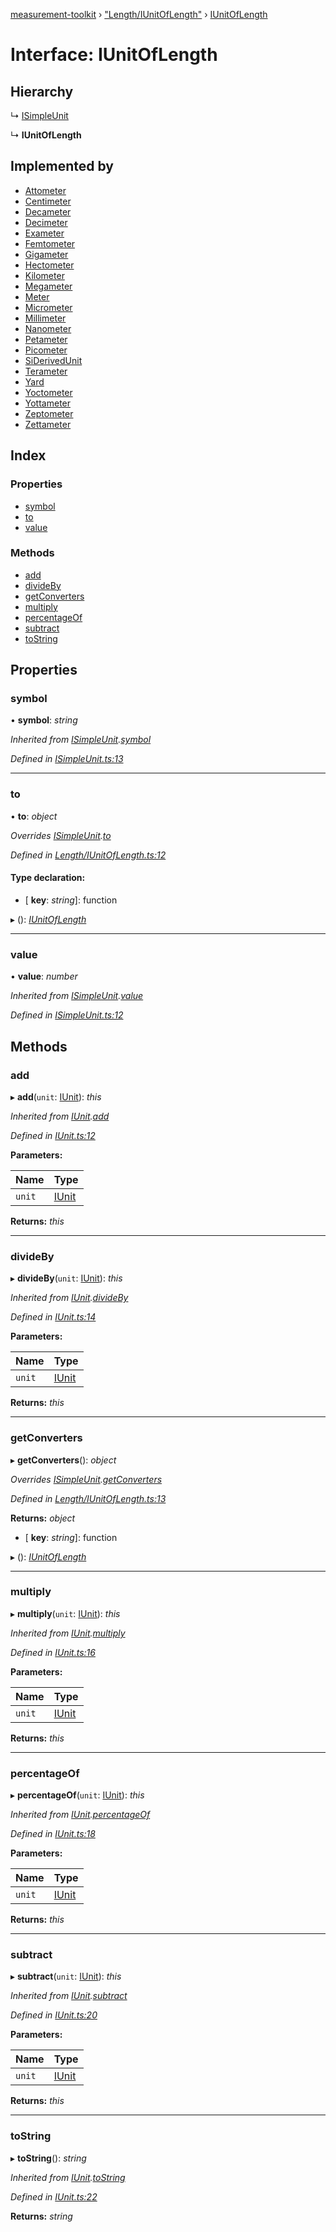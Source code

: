 [measurement-toolkit](../README.md) › ["Length/IUnitOfLength"](../modules/_length_iunitoflength_.md) › [IUnitOfLength](_length_iunitoflength_.iunitoflength.md)

# Interface: IUnitOfLength

## Hierarchy

  ↳ [ISimpleUnit](_isimpleunit_.isimpleunit.md)

  ↳ **IUnitOfLength**

## Implemented by

* [Attometer](../classes/_length_si_attometer_.attometer.md)
* [Centimeter](../classes/_length_si_centimeter_.centimeter.md)
* [Decameter](../classes/_length_si_decameter_.decameter.md)
* [Decimeter](../classes/_length_si_decimeter_.decimeter.md)
* [Exameter](../classes/_length_si_exameter_.exameter.md)
* [Femtometer](../classes/_length_si_femtometer_.femtometer.md)
* [Gigameter](../classes/_length_si_gigameter_.gigameter.md)
* [Hectometer](../classes/_length_si_hectometer_.hectometer.md)
* [Kilometer](../classes/_length_si_kilometer_.kilometer.md)
* [Megameter](../classes/_length_si_megameter_.megameter.md)
* [Meter](../classes/_length_si_meter_.meter.md)
* [Micrometer](../classes/_length_si_micrometer_.micrometer.md)
* [Millimeter](../classes/_length_si_millimeter_.millimeter.md)
* [Nanometer](../classes/_length_si_nanometer_.nanometer.md)
* [Petameter](../classes/_length_si_petameter_.petameter.md)
* [Picometer](../classes/_length_si_picometer_.picometer.md)
* [SiDerivedUnit](../classes/_length_si_siderivedunit_.siderivedunit.md)
* [Terameter](../classes/_length_si_terameter_.terameter.md)
* [Yard](../classes/_length_us_yard_.yard.md)
* [Yoctometer](../classes/_length_si_yoctometer_.yoctometer.md)
* [Yottameter](../classes/_length_si_yottameter_.yottameter.md)
* [Zeptometer](../classes/_length_si_zeptometer_.zeptometer.md)
* [Zettameter](../classes/_length_si_zettameter_.zettameter.md)

## Index

### Properties

* [symbol](_length_iunitoflength_.iunitoflength.md#symbol)
* [to](_length_iunitoflength_.iunitoflength.md#to)
* [value](_length_iunitoflength_.iunitoflength.md#value)

### Methods

* [add](_length_iunitoflength_.iunitoflength.md#add)
* [divideBy](_length_iunitoflength_.iunitoflength.md#divideby)
* [getConverters](_length_iunitoflength_.iunitoflength.md#getconverters)
* [multiply](_length_iunitoflength_.iunitoflength.md#multiply)
* [percentageOf](_length_iunitoflength_.iunitoflength.md#percentageof)
* [subtract](_length_iunitoflength_.iunitoflength.md#subtract)
* [toString](_length_iunitoflength_.iunitoflength.md#tostring)

## Properties

###  symbol

• **symbol**: *string*

*Inherited from [ISimpleUnit](_isimpleunit_.isimpleunit.md).[symbol](_isimpleunit_.isimpleunit.md#symbol)*

*Defined in [ISimpleUnit.ts:13](https://github.com/baspeeters/measurement-toolkit/blob/212ab3d/src/Units/ISimpleUnit.ts#L13)*

___

###  to

• **to**: *object*

*Overrides [ISimpleUnit](_isimpleunit_.isimpleunit.md).[to](_isimpleunit_.isimpleunit.md#to)*

*Defined in [Length/IUnitOfLength.ts:12](https://github.com/baspeeters/measurement-toolkit/blob/212ab3d/src/Units/Length/IUnitOfLength.ts#L12)*

#### Type declaration:

* \[ **key**: *string*\]: function

▸ (): *[IUnitOfLength](_length_iunitoflength_.iunitoflength.md)*

___

###  value

• **value**: *number*

*Inherited from [ISimpleUnit](_isimpleunit_.isimpleunit.md).[value](_isimpleunit_.isimpleunit.md#value)*

*Defined in [ISimpleUnit.ts:12](https://github.com/baspeeters/measurement-toolkit/blob/212ab3d/src/Units/ISimpleUnit.ts#L12)*

## Methods

###  add

▸ **add**(`unit`: [IUnit](_iunit_.iunit.md)): *this*

*Inherited from [IUnit](_iunit_.iunit.md).[add](_iunit_.iunit.md#add)*

*Defined in [IUnit.ts:12](https://github.com/baspeeters/measurement-toolkit/blob/212ab3d/src/Units/IUnit.ts#L12)*

**Parameters:**

Name | Type |
------ | ------ |
`unit` | [IUnit](_iunit_.iunit.md) |

**Returns:** *this*

___

###  divideBy

▸ **divideBy**(`unit`: [IUnit](_iunit_.iunit.md)): *this*

*Inherited from [IUnit](_iunit_.iunit.md).[divideBy](_iunit_.iunit.md#divideby)*

*Defined in [IUnit.ts:14](https://github.com/baspeeters/measurement-toolkit/blob/212ab3d/src/Units/IUnit.ts#L14)*

**Parameters:**

Name | Type |
------ | ------ |
`unit` | [IUnit](_iunit_.iunit.md) |

**Returns:** *this*

___

###  getConverters

▸ **getConverters**(): *object*

*Overrides [ISimpleUnit](_isimpleunit_.isimpleunit.md).[getConverters](_isimpleunit_.isimpleunit.md#getconverters)*

*Defined in [Length/IUnitOfLength.ts:13](https://github.com/baspeeters/measurement-toolkit/blob/212ab3d/src/Units/Length/IUnitOfLength.ts#L13)*

**Returns:** *object*

* \[ **key**: *string*\]: function

▸ (): *[IUnitOfLength](_length_iunitoflength_.iunitoflength.md)*

___

###  multiply

▸ **multiply**(`unit`: [IUnit](_iunit_.iunit.md)): *this*

*Inherited from [IUnit](_iunit_.iunit.md).[multiply](_iunit_.iunit.md#multiply)*

*Defined in [IUnit.ts:16](https://github.com/baspeeters/measurement-toolkit/blob/212ab3d/src/Units/IUnit.ts#L16)*

**Parameters:**

Name | Type |
------ | ------ |
`unit` | [IUnit](_iunit_.iunit.md) |

**Returns:** *this*

___

###  percentageOf

▸ **percentageOf**(`unit`: [IUnit](_iunit_.iunit.md)): *this*

*Inherited from [IUnit](_iunit_.iunit.md).[percentageOf](_iunit_.iunit.md#percentageof)*

*Defined in [IUnit.ts:18](https://github.com/baspeeters/measurement-toolkit/blob/212ab3d/src/Units/IUnit.ts#L18)*

**Parameters:**

Name | Type |
------ | ------ |
`unit` | [IUnit](_iunit_.iunit.md) |

**Returns:** *this*

___

###  subtract

▸ **subtract**(`unit`: [IUnit](_iunit_.iunit.md)): *this*

*Inherited from [IUnit](_iunit_.iunit.md).[subtract](_iunit_.iunit.md#subtract)*

*Defined in [IUnit.ts:20](https://github.com/baspeeters/measurement-toolkit/blob/212ab3d/src/Units/IUnit.ts#L20)*

**Parameters:**

Name | Type |
------ | ------ |
`unit` | [IUnit](_iunit_.iunit.md) |

**Returns:** *this*

___

###  toString

▸ **toString**(): *string*

*Inherited from [IUnit](_iunit_.iunit.md).[toString](_iunit_.iunit.md#tostring)*

*Defined in [IUnit.ts:22](https://github.com/baspeeters/measurement-toolkit/blob/212ab3d/src/Units/IUnit.ts#L22)*

**Returns:** *string*
